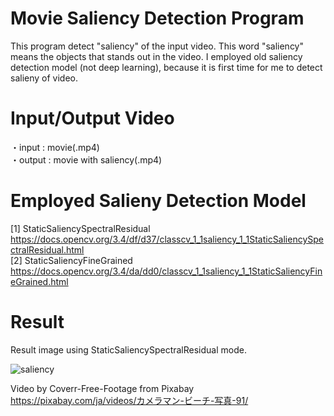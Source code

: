 # Movie Saliency Detection Program

This program detect "saliency" of the input video. This word "saliency" means the objects that stands out in the video.
I employed old saliency detection model (not deep learning), because it is first time for me to detect salieny of video.

# Input/Output Video
・input  : movie(.mp4)  
・output : movie with saliency(.mp4) 

# Employed Salieny Detection Model
[1] StaticSaliencySpectralResidual  
https://docs.opencv.org/3.4/df/d37/classcv_1_1saliency_1_1StaticSaliencySpectralResidual.html  
[2] StaticSaliencyFineGrained  
https://docs.opencv.org/3.4/da/dd0/classcv_1_1saliency_1_1StaticSaliencyFineGrained.html

# Result 

Result image using StaticSaliencySpectralResidual mode.

![saliency](https://user-images.githubusercontent.com/27540739/114218629-9fd2a300-99a4-11eb-9f6b-2d95beb56c18.gif)

Video by Coverr-Free-Footage from Pixabay  
https://pixabay.com/ja/videos/カメラマン-ビーチ-写真-91/
